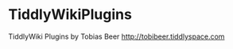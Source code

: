 TiddlyWikiPlugins
==================

TiddlyWiki Plugins by Tobias Beer
http://tobibeer.tiddlyspace.com
